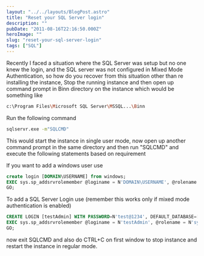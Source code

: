 ```yaml
---
layout: "../../layouts/BlogPost.astro"
title: "Reset your SQL Server login"
description: ""
pubDate: "2011-08-16T22:16:50.000Z"
heroImage: ""
slug: "reset-your-sql-server-login"
tags: ["SQL"]
---
```


Recently I faced a situation where the SQL Server was setup but no one knew the login, and the SQL server was not configured in Mixed Mode Authentication, so how do you recover from this situation other than re installing the instance,
Stop the running instance and then open up command prompt in Binn directory on the instance which would be something like
```bash
c:\Program Files\Microsoft SQL Server\MSSQL...\Binn 
```
Run the following command
```bash
sqlservr.exe -m"SQLCMD"
```
This would start the instance in single user mode, now open up another command prompt in the same directory
and then run "SQLCMD"
and execute the following statements based on requirement

If you want to add a windows user use
```sql
create login [DOMAIN\USERNAME] from windows;
EXEC sys.sp_addsrvrolemember @loginame = N'DOMAIN\USERNAME', @rolename = N'sysadmin';
GO;
```

To add a SQL Server Login use (remember this works only if mixed mode authentication is enabled)
```sql
CREATE LOGIN [testAdmin] WITH PASSWORD=N'test@1234', DEFAULT_DATABASE=[master];
EXEC sys.sp_addsrvrolemember @loginame = N'testAdmin', @rolename = N'sysadmin';
GO;
```

now exit SQLCMD and also do CTRL+C on first window to stop instance and restart the instance in regular mode.
